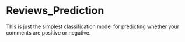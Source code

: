 # Reviews_Prediction
This is just the simplest classification model for predicting whether your comments are positive or negative. 
